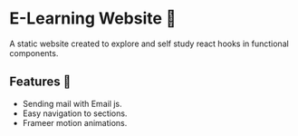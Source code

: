 
# E-Learning Website 📖​

A static website created to explore and self study react hooks in functional components.





## Features 💫​

- Sending mail with Email js.
- Easy navigation to sections.
- Frameer motion animations.

